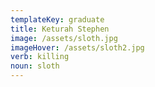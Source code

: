 ```yaml
---
templateKey: graduate
title: Keturah Stephen
image: /assets/sloth.jpg
imageHover: /assets/sloth2.jpg
verb: killing
noun: sloth
---
```


